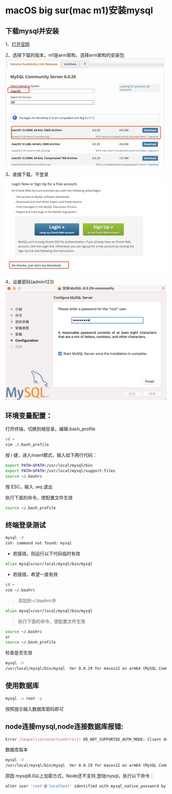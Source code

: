 # macOS big sur(mac m1)安装mysql

## 下载mysql并安装

1、[打开官网](https://dev.mysql.com/downloads/mysql/)

2、选择下载的版本，m1是arm架构，选择arm架构的安装包
![download mysql](../assets/imgs/mysql-download.jpg)

3、直接下载，不登录
![download mysql](../assets/imgs/mysql-download-2.jpg)

4、设置密码(admin123)
![download mysql](../assets/imgs/mysql-install.jpg)

## 环境变量配置：
打开终端，切换到根目录，编辑.bash_profile

```bash
cd ~
vim ./.bash_profile
```
按 i 键，进入insert模式，输入如下两行代码：

```bash
export PATH=$PATH:/usr/local/mysql/bin
export PATH=$PATH:/usr/local/mysql/support-files
source ~/.bashrc
```

按 ESC，输入  :wq  退出

执行下面的命令，使配置文件生效
```bash
source ~/.bash_profile
```
## 终端登录测试

```bash
mysql -V
zsh: command not found: mysql
```
* 若报错，则运行以下代码临时有效

```bash
alias mysql=/usr/local/mysql/bin/mysql 
```
* 若报错，希望一直有效
```bash
cd ~
vim ~/.bashrc
```
> 添加到~/.bashrc中
```bash
alias mysql=/usr/local/mysql/bin/mysql
```
> 执行下面的命令，使配置文件生效
```bash
source ~/.bashrc 
or
source ~/.bash_profile
```
检查是否生效
```bash
mysql -V
/usr/local/mysql/bin/mysql  Ver 8.0.29 for macos12 on arm64 (MySQL Community Server - GPL)
```

## 使用数据库
```bash
mysql -u root -p
```
按照提示输入数据库密码即可

## node连接mysql,node连接数据库报错:
```bash
Error [SequelizeConnectionError]: ER_NOT_SUPPORTED_AUTH_MODE: Client does not support authentication protocol requested by server; consider upgrading MySQL client
```
数据库版本
```bash
mysql -V
/usr/local/mysql/bin/mysql  Ver 8.0.29 for macos12 on arm64 (MySQL Community Server - GPL)
```
原因
mysql8.0以上加密方式，Node还不支持,登陆mysql，执行以下命令：
```bash
alter user 'root'@'localhost' identified with mysql_native_password by 'admin123';
```




